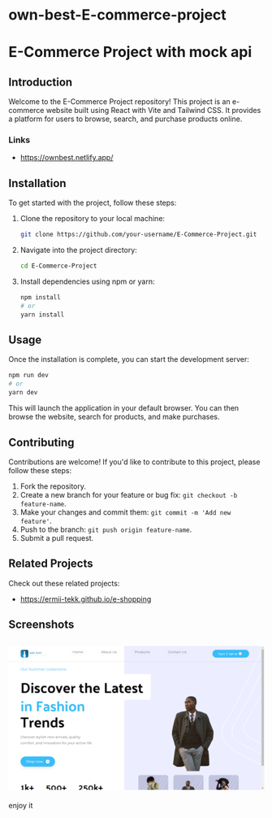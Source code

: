 # own-best-E-commerce-project

<h2 [own your fashion]彡★ </h2>


# E-Commerce Project with mock api

## Introduction
Welcome to the E-Commerce Project repository! This project is an e-commerce website built using React with Vite and Tailwind CSS. It provides a platform for users to browse, search, and purchase products online. 

### Links
- https://ownbest.netlify.app/

## Installation
To get started with the project, follow these steps:
1. Clone the repository to your local machine:
   ```bash
   git clone https://github.com/your-username/E-Commerce-Project.git
   ```
2. Navigate into the project directory:
   ```bash
   cd E-Commerce-Project
   ```
3. Install dependencies using npm or yarn:
   ```bash
   npm install
   # or
   yarn install
   ```

## Usage
Once the installation is complete, you can start the development server:
```bash
npm run dev
# or
yarn dev
```
This will launch the application in your default browser. You can then browse the website, search for products, and make purchases.

## Contributing
Contributions are welcome! If you'd like to contribute to this project, please follow these steps:
1. Fork the repository.
2. Create a new branch for your feature or bug fix: `git checkout -b feature-name`.
3. Make your changes and commit them: `git commit -m 'Add new feature'`.
4. Push to the branch: `git push origin feature-name`.
5. Submit a pull request.

## Related Projects
Check out these related projects:
- https://ermii-tekk.github.io/e-shopping

## Screenshots
![leetcode image](Home.png)
---
enjoy it
